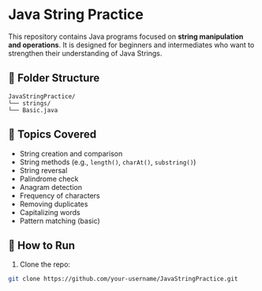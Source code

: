 # Java String Practice

This repository contains Java programs focused on **string manipulation and operations**. It is designed for beginners and intermediates who want to strengthen their understanding of Java Strings.

## 📁 Folder Structure

```
JavaStringPractice/
└── strings/
└── Basic.java
```

## 📌 Topics Covered

- String creation and comparison
- String methods (e.g., `length()`, `charAt()`, `substring()`)
- String reversal
- Palindrome check
- Anagram detection
- Frequency of characters
- Removing duplicates
- Capitalizing words
- Pattern matching (basic)

## 🚀 How to Run

1. Clone the repo:

```bash
git clone https://github.com/your-username/JavaStringPractice.git
